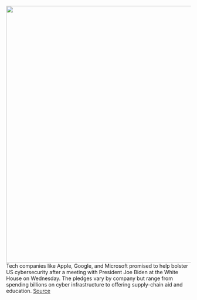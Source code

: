 <img src='https://cdn.vox-cdn.com/thumbor/KdRE3By6ZCym3-hPpm2Ks_eig5A=/0x0:7308x4872/1200x800/filters:focal(3070x1852:4238x3020)/cdn.vox-cdn.com/uploads/chorus_image/image/69776276/1234864172.0.jpg' width='700px' /><br/>
Tech companies like Apple, Google, and Microsoft promised to help bolster US cybersecurity after a meeting with President Joe Biden at the White House on Wednesday. The pledges vary by company but range from spending billions on cyber infrastructure to offering supply-chain aid and education.
<a href='https://www.theverge.com/2021/8/25/22642054/apple-amazon-google-microsoft-cybersecurity-billions'> Source <a/>